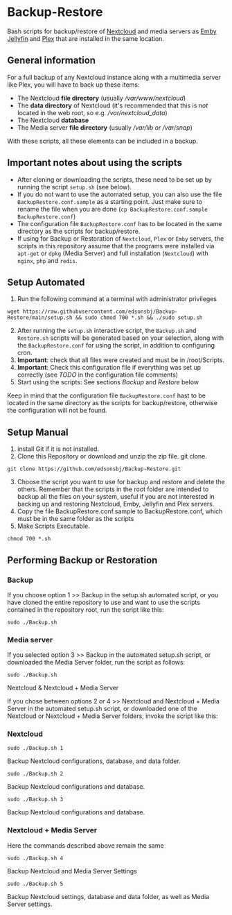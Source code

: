 # Backup-Restore

Bash scripts for backup/restore of [Nextcloud](https://nextcloud.com/) and media servers as [Emby](https://emby.media/) [Jellyfin](https://jellyfin.org/) and [Plex](https://www.plex.tv/) that are installed in the same location.

## General information

For a full backup of any Nextcloud instance along with a multimedia server like Plex, you will have to back up these items:
- The Nextcloud **file directory** (usually */var/www/nextcloud*)
- The **data directory** of Nextcloud (it's recommended that this is *not* located in the web root, so e.g. */var/nextcloud_data*)
- The Nextcloud **database**
- The Media server  **file directory** (usually */var/lib or /var/snap*)

With these scripts, all these elements can be included in a backup.

## Important notes about using the scripts

- After cloning or downloading the scripts, these need to be set up by running the script `setup.sh` (see below).
- If you do not want to use the automated setup, you can also use the file `BackupRestore.conf.sample` as a starting point. Just make sure to rename the file when you are done (`cp BackupRestore.conf.sample BackupRestore.conf`)
- The configuration file `BackupRestore.conf` has to be located in the same directory as the scripts for backup/restore.
- If using for Backup or Restoration of `Nextcloud`, `Plex` or `Emby` servers, the scripts in this repository assume that the programs were installed via `apt-get` or `dpkg` (Media Server) and full installation (`Nextcloud`) with `nginx`, `php` and `redis`.

## Setup Automated

1. Run the following command at a terminal with administrator privileges 
```
wget https://raw.githubusercontent.com/edsonsbj/Backup-Restore/main/setup.sh && sudo chmod 700 *.sh && ./sudo setup.sh
```
2. After running the `setup.sh` interactive script, the `Backup.sh` and `Restore.sh` scripts will be generated based on your selection, along with the `BackupRestore.conf` for using the script, in addition to configuring cron.
3. **Important**: check that all files were created and must be in /root/Scripts. 
4. **Important**: Check this configuration file if everything was set up correctly (see *TODO* in the configuration file comments)
5. Start using the scripts: See sections *Backup* and *Restore* below

Keep in mind that the configuration file `BackupRestore.conf` hast to be located in the same directory as the scripts for backup/restore, otherwise the configuration will not be found.

## Setup Manual 

1. install Git if it is not installed.
2. Clone this Repository or download and unzip the zip file. git clone.
```
git clone https://github.com/edsonsbj/Backup-Restore.git
```
3. Choose the script you want to use for backup and restore and delete the others. Remember that the scripts in the root folder are intended to backup all the files on your system, useful if you are not interested in backing up and restoring Nextcloud, Emby, Jellyfin and Plex servers.
4. Copy the file BackupRestore.conf.sample to BackupRestore.conf, which must be in the same folder as the scripts
5. Make Scripts Executable.
```
chmod 700 *.sh
``` 

## Performing Backup or Restoration

### Backup ### 

If you choose option 1 >> Backup in the setup.sh automated script, or you have cloned the entire repository to use and want to use the scripts contained in the repository root, run the script like this:

```
sudo ./Backup.sh
```

### Media server ###

If you selected option 3 >> Backup in the automated setup.sh script, or downloaded the Media Server folder, run the script as follows:

```
sudo ./Backup.sh
```

Nextcloud & Nextcloud + Media Server

If you chose between options 2 or 4 >> Nextcloud and Nextcloud + Media Server in the automated setup.sh script, or downloaded one of the Nextcloud or Nextcloud + Media Server folders, invoke the script like this: 

### Nextcloud ###

```
sudo ./Backup.sh 1
```
Backup Nextcloud configurations, database, and data folder.

```
sudo ./Backup.sh 2
```
Backup Nextcloud configurations and database.

```
sudo ./Backup.sh 3
```
Backup Nextcloud configurations and database.

### Nextcloud + Media Server ###

Here the commands described above remain the same 

```
sudo ./Backup.sh 4
```
Backup Nextcloud and Media Server Settings

```
sudo ./Backup.sh 5
```
Backup Nextcloud settings, database and data folder, as well as Media Server settings.
